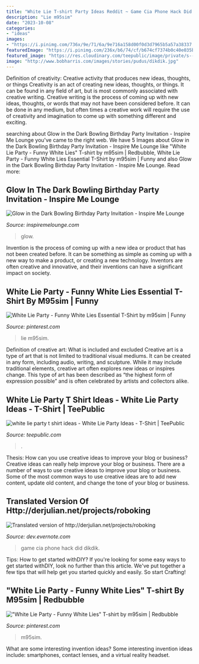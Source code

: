 ```yaml
---
title: "White Lie T-shirt Party Ideas Reddit ~ Game Cia Phone Hack Did Dikdik"
description: "Lie m95sim"
date: "2023-10-08"
categories:
- "ideas"
images:
- "https://i.pinimg.com/736x/9e/71/6a/9e716a158d00f0d3d7965b5a57a38337.jpg"
featuredImage: "https://i.pinimg.com/236x/b6/74/cf/b674cf7374b0c40e035bb424f235d976.jpg?nii=t"
featured_image: "https://res.cloudinary.com/teepublic/image/private/s--4EAgMV9S--/t_Preview/b_rgb:ffffff,c_limit,f_jpg,h_630,q_90,w_630/v1600863632/production/designs/14316432_0.jpg"
image: "http://www.bobharris.com/images/stories/pudus/dikdik.jpg"
---
```



Definition of creativity: Creative activity that produces new ideas, thoughts, or things
Creativity is an act of creating new ideas, thoughts, or things. It can be found in any field of art, but is most commonly associated with creative writing. Creative writing is the process of coming up with new ideas, thoughts, or words that may not have been considered before. It can be done in any medium, but often times a creative work will require the use of creativity and imagination to come up with something different and exciting.

	

		
searching about Glow in the Dark Bowling Birthday Party Invitation - Inspire Me Lounge you've came to the right web. We have 5 Images about Glow in the Dark Bowling Birthday Party Invitation - Inspire Me Lounge like &quot;White Lie Party - Funny White Lies&quot; T-shirt by m95sim | Redbubble, White Lie Party - Funny White Lies Essential T-Shirt by m95sim | Funny and also Glow in the Dark Bowling Birthday Party Invitation - Inspire Me Lounge. Read more:
		
    
## Glow In The Dark Bowling Birthday Party Invitation - Inspire Me Lounge

<img loading=lazy src="http://www.inspiremelounge.com/wp-content/uploads/glow_in_the_dark_bowling_bowl_birthday_party_invitation.jpg" onerror="this.onerror=null;this.src='https://tse2.mm.bing.net/th?id=OIP.jxDtWa_PxbO1cefrmx898QHaHa&amp;pid=15.1';" alt="Glow in the Dark Bowling Birthday Party Invitation - Inspire Me Lounge">

_Source: inspiremelounge.com_

>glow. 

	

Invention is the process of coming up with a new idea or product that has not been created before. It can be something as simple as coming up with a new way to make a product, or creating a new technology. Inventors are often creative and innovative, and their inventions can have a significant impact on society.

    
## White Lie Party - Funny White Lies Essential T-Shirt By M95sim | Funny

<img loading=lazy src="https://i.pinimg.com/236x/b6/74/cf/b674cf7374b0c40e035bb424f235d976.jpg?nii=t" onerror="this.onerror=null;this.src='https://tse4.mm.bing.net/th?id=OIP.k04AFl32zjjrNERewd1zRgAAAA&amp;pid=15.1';" alt="White Lie Party - Funny White Lies Essential T-Shirt by m95sim | Funny">

_Source: pinterest.com_

>lie m95sim. 

	

Definition of creative art: What is included and excluded
Creative art is a type of art that is not limited to traditional visual mediums. It can be created in any form, including audio, writing, and sculpture. While it may include traditional elements, creative art often explores new ideas or inspires change. This type of art has been described as “the highest form of expression possible” and is often celebrated by artists and collectors alike.

    
## White Lie Party T Shirt Ideas - White Lie Party Ideas - T-Shirt | TeePublic

<img loading=lazy src="https://res.cloudinary.com/teepublic/image/private/s--4EAgMV9S--/t_Preview/b_rgb:ffffff,c_limit,f_jpg,h_630,q_90,w_630/v1600863632/production/designs/14316432_0.jpg" onerror="this.onerror=null;this.src='https://tse4.mm.bing.net/th?id=OIP.rzbFYZOQgtJG6GIrVpu28AHaHa&amp;pid=15.1';" alt="white lie party t shirt ideas - White Lie Party Ideas - T-Shirt | TeePublic">

_Source: teepublic.com_

>. 

	

Thesis: How can you use creative ideas to improve your blog or business?
Creative ideas can really help improve your blog or business. There are a number of ways to use creative ideas to improve your blog or business. Some of the most common ways to use creative ideas are to add new content, update old content, and change the tone of your blog or business.

    
## Translated Version Of Http://derjulian.net/projects/roboking

<img loading=lazy src="http://www.bobharris.com/images/stories/pudus/dikdik.jpg" onerror="this.onerror=null;this.src='https://tse1.mm.bing.net/th?id=OIP.SFA2AATettu3ZyRetOVglgAAAA&amp;pid=15.1';" alt="Translated version of http://derjulian.net/projects/roboking">

_Source: dev.evernote.com_

>game cia phone hack did dikdik. 

	

Tips: How to get started withDIY?
If you're looking for some easy ways to get started withDIY, look no further than this article. We've put together a few tips that will help get you started quickly and easily. So start Crafting!

    
## &quot;White Lie Party - Funny White Lies&quot; T-shirt By M95sim | Redbubble

<img loading=lazy src="https://i.pinimg.com/736x/9e/71/6a/9e716a158d00f0d3d7965b5a57a38337.jpg" onerror="this.onerror=null;this.src='https://tse1.mm.bing.net/th?id=OIP.MkVxUEchAD_ED37g5zlCKgHaJ3&amp;pid=15.1';" alt="&quot;White Lie Party - Funny White Lies&quot; T-shirt by m95sim | Redbubble">

_Source: pinterest.com_

>m95sim. 

	

What are some interesting invention ideas?
Some interesting invention ideas include: smartphones, contact lenses, and a virtual reality headset.

